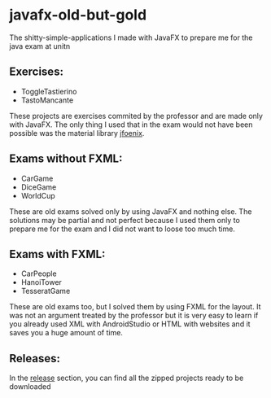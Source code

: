 # javafx-old-but-gold
The shitty-simple-applications I made with JavaFX to prepare me for the java exam at unitn

## Exercises:

* ToggleTastierino
* TastoMancante

These projects are exercises commited by the professor and are made only with JavaFX. The only thing I used that in the exam would not have been possible was the material library [jfoenix](http://www.jfoenix.com).

## Exams without FXML:

* CarGame
* DiceGame
* WorldCup

These are old exams solved only by using JavaFX and nothing else. The solutions may be partial and not perfect because I used them only to prepare me for the exam and I did not want to loose too much time.

## Exams with FXML:

* CarPeople
* HanoiTower
* TesseratGame

These are old exams too, but I solved them by using FXML for the layout. It was not an argument treated by the professor but it is very easy to learn if you already used XML with AndroidStudio or HTML with websites and it saves you a huge amount of time. 

## Releases:

In the [release](https://github.com/euberdeveloper/javafx-old-but-gold/releases) section, you can find all the zipped projects ready to be downloaded
